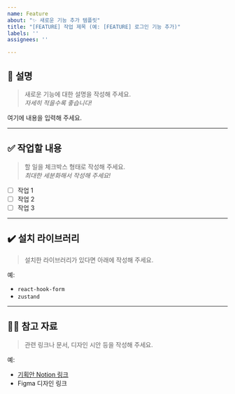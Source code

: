 ```yaml
---
name: Feature
about: "✨ 새로운 기능 추가 템플릿"
title: "[FEATURE] 작업 제목 (예: [FEATURE] 로그인 기능 추가)"
labels: ''
assignees: ''

---
```


## 📄 설명
> 새로운 기능에 대한 설명을 작성해 주세요.  
> _자세히 적을수록 좋습니다!_

<!-- 아래에 입력 -->
여기에 내용을 입력해 주세요.

---

## ✅ 작업할 내용
> 할 일을 체크박스 형태로 작성해 주세요.  
> _최대한 세분화해서 작성해 주세요!_

- [ ] 작업 1
- [ ] 작업 2
- [ ] 작업 3

---

## ✔️ 설치 라이브러리
> 설치한 라이브러리가 있다면 아래에 작성해 주세요.

예:
- `react-hook-form`
- `zustand`

---

## 🙋🏻 참고 자료
> 관련 링크나 문서, 디자인 시안 등을 작성해 주세요.

예:
- [기획안 Notion 링크](https://example.com)
- Figma 디자인 링크
